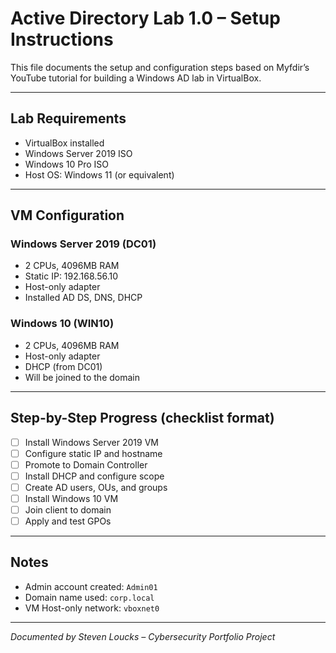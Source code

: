 
# Active Directory Lab 1.0 – Setup Instructions

This file documents the setup and configuration steps based on Myfdir’s YouTube tutorial for building a Windows AD lab in VirtualBox.

---

## Lab Requirements

- VirtualBox installed
- Windows Server 2019 ISO
- Windows 10 Pro ISO
- Host OS: Windows 11 (or equivalent)

---

## VM Configuration

### Windows Server 2019 (DC01)

- 2 CPUs, 4096MB RAM
- Static IP: 192.168.56.10
- Host-only adapter
- Installed AD DS, DNS, DHCP

### Windows 10 (WIN10)

- 2 CPUs, 4096MB RAM
- Host-only adapter
- DHCP (from DC01)
- Will be joined to the domain

---

## Step-by-Step Progress (checklist format)

- [ ] Install Windows Server 2019 VM
- [ ] Configure static IP and hostname
- [ ] Promote to Domain Controller
- [ ] Install DHCP and configure scope
- [ ] Create AD users, OUs, and groups
- [ ] Install Windows 10 VM
- [ ] Join client to domain
- [ ] Apply and test GPOs

---

## Notes

- Admin account created: `Admin01`
- Domain name used: `corp.local`
- VM Host-only network: `vboxnet0`

---

*Documented by Steven Loucks – Cybersecurity Portfolio Project*
